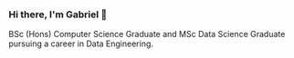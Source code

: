### Hi there, I'm Gabriel 👋



BSc (Hons) Computer Science Graduate and MSc Data Science Graduate
pursuing a career in Data Engineering.
